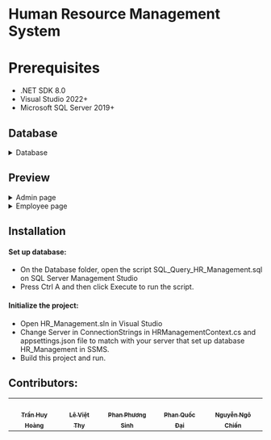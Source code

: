 # Human Resource Management System

# Prerequisites
- .NET SDK 8.0
- Visual Studio 2022+
- Microsoft SQL Server 2019+

## Database
<details>
  <summary>Database</summary>

  <div style="margin-top: 20px">
    <a href="https://github.com/GoldStarPro/SWP391_Group2">
      <img src="preview/database/HR_Management.svg"/>
    </a>
  </div>
</details>

## Preview
<details>
  <summary>Admin page</summary>
</details>

<details>
  <summary>Employee page</summary>
</details>

## Installation

#### Set up database:
- On the Database folder, open the script SQL_Query_HR_Management.sql on SQL Server Management Studio
- Press Ctrl A and then click Execute to run the script.

#### Initialize the project:
- Open HR_Management.sln in Visual Studio
- Change Server in ConnectionStrings in HRManagementContext.cs and appsettings.json file to match with your server that set up database HR_Management in SSMS.
- Build this project and run.

## Contributors:

<table>
  <tr>
    <td align="center"><a href="https://github.com/GoldStarPro"><img src="https://avatars.githubusercontent.com/GoldStarPro" width="100px" style="border-radius: 50%;" alt=""/><br /><sub><b style="text-decoration:none;">Trần Huy Hoàng</b></sub></a></td>
    <td align="center"><a href="https://github.com/thy03"><img src="https://avatars.githubusercontent.com/thy03" width="100px" style="border-radius: 50%;" alt=""/><br /><sub><b style="text-decoration:none;">Lê Việt Thy</b></sub></a></td>
    <td align="center"><a href="https://github.com/captaintemmo11"><img src="https://avatars.githubusercontent.com/captaintemmo11" width="100px" style="border-radius: 50%;" alt=""/><br /><sub><b style="text-decoration:none;">Phan Phương Sinh</b></sub></a></td>
    <td align="center"><a href="https://github.com/phanquocdai"><img src="https://avatars.githubusercontent.com/phanquocdai" width="100px" style="border-radius: 50%;" alt=""/><br /><sub><b style="text-decoration:none;">Phan Quốc Đại</b></sub></a></td>
    <td align="center"><a href="https://github.com/chienlag1"><img src="https://avatars.githubusercontent.com/chienlag1" width="100px" style="border-radius: 50%;" alt=""/><br /><sub><b style="text-decoration:none;">Nguyễn Ngô Chiến</b></sub></a></td>
  </tr>
</table>
